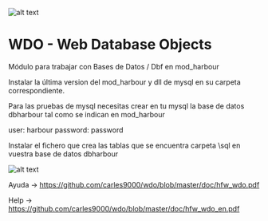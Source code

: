 ﻿![alt text](https://i.postimg.cc/X7cfv1MS/logo.jpg)

WDO - Web Database Objects
==========================

Módulo para trabajar con Bases de Datos / Dbf en mod_harbour

Instalar la última version del mod_harbour y dll de mysql en su carpeta correspondiente. 

Para las pruebas de mysql necesitas crear en tu mysql la base de datos dbharbour tal como
se indican en mod_harbour

user: harbour
password: password

Instalar el fichero que crea las tablas que se encuentra carpeta \sql en vuestra base de datos dbharbour 

![alt text](https://i.postimg.cc/MT9kxmWy/wdo.jpg)

Ayuda -> https://github.com/carles9000/wdo/blob/master/doc/hfw_wdo.pdf
 
Help  -> https://github.com/carles9000/wdo/blob/master/doc/hfw_wdo_en.pdf 
